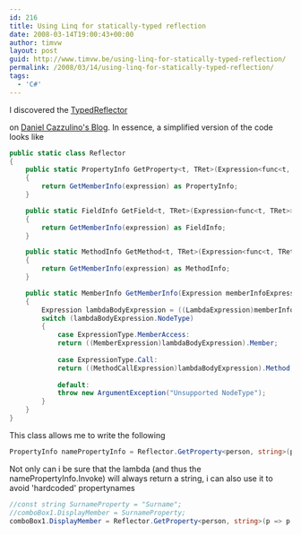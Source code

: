 ```yaml
---
id: 216
title: Using Linq for statically-typed reflection
date: 2008-03-14T19:00:43+00:00
author: timvw
layout: post
guid: http://www.timvw.be/using-linq-for-statically-typed-reflection/
permalink: /2008/03/14/using-linq-for-statically-typed-reflection/
tags:
  - 'C#'
---
```

I discovered the [TypedReflector](http://www.codeplex.com/Release/ProjectReleases.aspx?ProjectName=clarius&ReleaseId=9495)
   
on [Daniel Cazzulino's Blog](http://www.clariusconsulting.net/blogs/kzu/archive/2007/12/30/49063.aspx). In essence, a simplified version of the code looks like

```csharp
public static class Reflector
{
	public static PropertyInfo GetProperty<t, TRet>(Expression<func<t, TRet>> expression)
	{
		return GetMemberInfo(expression) as PropertyInfo;
	}

	public static FieldInfo GetField<t, TRet>(Expression<func<t, TRet>> expression)
	{
		return GetMemberInfo(expression) as FieldInfo;
	}

	public static MethodInfo GetMethod<t, TRet>(Expression<func<t, TRet>> expression)
	{
		return GetMemberInfo(expression) as MethodInfo;
	}

	public static MemberInfo GetMemberInfo(Expression memberInfoExpression)
	{
		Expression lambdaBodyExpression = ((LambdaExpression)memberInfoExpression).Body;
		switch (lambdaBodyExpression.NodeType)
		{
			case ExpressionType.MemberAccess:
			return ((MemberExpression)lambdaBodyExpression).Member;
			
			case ExpressionType.Call:
			return ((MethodCallExpression)lambdaBodyExpression).Method;
			
			default:
			throw new ArgumentException("Unsupported NodeType");
		}
	}
}
```

This class allows me to write the following

```csharp
PropertyInfo namePropertyInfo = Reflector.GetProperty<person, string>(p => p.Surname);
```

Not only can i be sure that the lambda (and thus the namePropertyInfo.Invoke) will always return a string, i can also use it to avoid 'hardcoded' propertynames

```csharp
//const string SurnameProperty = "Surname";
//comboBox1.DisplayMember = SurnameProperty;
comboBox1.DisplayMember = Reflector.GetProperty<person, string>(p => p.Surname).Name;
```
